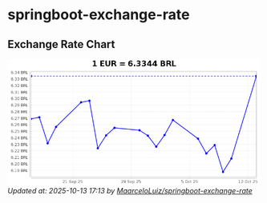 # springboot-exchange-rate

<!-- EXCHANGE-RATE-START -->
## Exchange Rate Chart

![Exchange Rate Chart](charts/chart.png)*Updated at: 2025-10-13 17:13 by [MaarceloLuiz/springboot-exchange-rate](https://github.com/MaarceloLuiz/springboot-exchange-rate)*


<!-- EXCHANGE-RATE-END -->